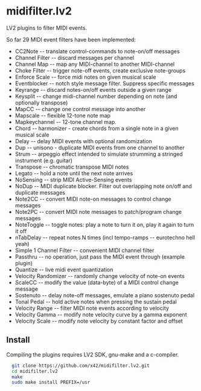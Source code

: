 midifilter.lv2
==============

LV2 plugins to filter MIDI events.

So far 29 MIDI event filters have been implemented:

*   CC2Note -- translate control-commands to note-on/off messages
*   Channel Filter -- discard messages per channel
*   Channel Map -- map any MIDI-channel to another MIDI-channel
*   Choke Filter -- trigger note-off events, create exclusive note-groups
*   Enforce Scale -- force midi notes on given musical scale
*   Eventblocker -- notch style message filter. Suppress specific messages
*   Keyrange -- discard notes-on/off events outside a given range
*   Keysplit -- change midi-channel number depending on note (and optionally transpose)
*   MapCC -- change one control message into another
*   Mapscale -- flexible 12-tone note map
*   Mapkeychannel -- 12-tone channel map.
*   Chord -- harmonizer - create chords from a single note in a given musical scale
*   Delay -- delay MIDI events with optional randomization
*   Dup -- unisono - duplicate MIDI events from one channel to another
*   Strum -- arpeggio effect intended to simulate strumming a stringed instrument (e.g. guitar)
*   Transpose -- chromatic transpose MIDI notes
*   Legato -- hold a note until the next note arrives
*   NoSensing -- strip MIDI Active-Sensing events
*   NoDup -- MIDI duplicate blocker. Filter out overlapping note on/off and duplicate messages
*   Note2CC -- convert MIDI note-on messages to control change messages
*   Note2PC -- convert MIDI note messages to patch/program change messages
*   NoteToggle -- toggle notes: play a note to turn it on, play it again to turn it off
*   nTabDelay -- repeat notes N times (incl tempo-ramps -- eurotechno hell yeah)
*   Simple 1 Channel Filter -- convenient MIDI channel filter
*   Passthru -- no operation, just pass the MIDI event through (example plugin)
*   Quantize -- live midi event quantization
*   Velocity Randomizer -- randomly change velocity of note-on events
*   ScaleCC -- modify the value (data-byte) of a MIDI control change message
*   Sostenuto -- delay note-off messages, emulate a piano sostenuto pedal
*   Tonal Pedal -- hold active notes when pressing the sustain pedal
*   Velocity Range -- filter MIDI note events according to velocity
*   Velocity Gamma -- modify note velocity curve by a gamma exponent
*   Velocity Scale -- modify note velocity by constant factor and offset

Install
-------

Compiling the plugins requires LV2 SDK, gnu-make and a c-compiler.

```bash
  git clone https://github.com/x42/midifilter.lv2.git
  cd midifilter.lv2
  make
  sudo make install PREFIX=/usr
```
